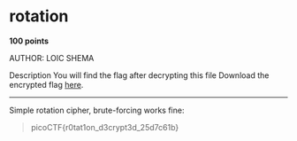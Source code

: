 # rotation

**100 points**

AUTHOR: LOIC SHEMA

Description
You will find the flag after decrypting this file
Download the encrypted flag [here]().

___

Simple rotation cipher, brute-forcing works fine:

> picoCTF{r0tat1on_d3crypt3d_25d7c61b}
